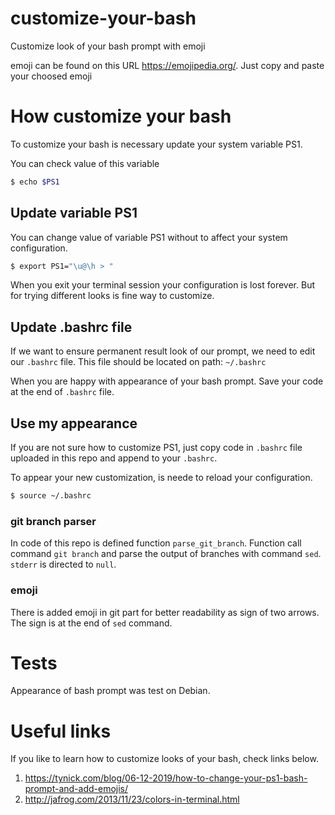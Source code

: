 # customize-your-bash
Customize look of your bash prompt with emoji

emoji can be found on this URL https://emojipedia.org/. Just copy and paste your choosed emoji

# How customize your bash
To customize your bash is necessary update your system variable PS1.

You can check value of this variable
```bash
$ echo $PS1
```

## Update variable PS1
You can change value of variable PS1 without to affect your system configuration.

```bash
$ export PS1="\u@\h > "
```
When you exit your terminal session your configuration is lost forever. But for trying different looks is fine way to customize.


## Update .bashrc file
If we want to ensure permanent result look of our prompt, we need to edit our `.bashrc` file.
This file should be located on path: `~/.bashrc`

When you are happy with appearance of your bash prompt. Save your code at the end of `.bashrc` file.

## Use my appearance
If you are not sure how to customize PS1, just copy code in `.bashrc` file uploaded in this repo and append to your `.bashrc`.

To appear your new customization, is neede to reload your configuration.

```bash
$ source ~/.bashrc
```

### git branch parser
In code of this repo is defined function `parse_git_branch`. Function call command `git branch` and parse the output of branches with command `sed`.
`stderr` is directed to `null`.

### emoji
There is added emoji in git part for better readability as sign of two arrows. The sign is at the end of `sed` command.

# Tests
Appearance of bash prompt was test on Debian.

# Useful links
If you like to learn how to customize looks of your bash, check links below.

1. https://tynick.com/blog/06-12-2019/how-to-change-your-ps1-bash-prompt-and-add-emojis/
2. http://jafrog.com/2013/11/23/colors-in-terminal.html
